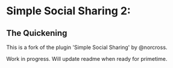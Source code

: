 Simple Social Sharing 2:
========================
## The Quickening

This is a fork of the plugin 'Simple Social Sharing' by @norcross.

Work in progress. Will update readme when ready for primetime.
